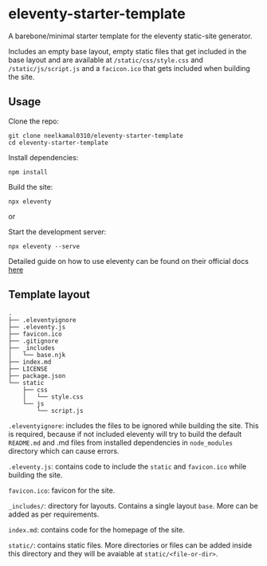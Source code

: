 # eleventy-starter-template

A barebone/minimal starter template for the eleventy static-site generator.

Includes an empty base layout, empty static files that get included in the base
layout and are available at `/static/css/style.css` and `/static/js/script.js`
and a `facicon.ico` that gets included when building the site.

## Usage

Clone the repo:
```
git clone neelkamal0310/eleventy-starter-template
cd eleventy-starter-template
```

Install dependencies:
```
npm install
```

Build the site:
```
npx eleventy
```

or

Start the development server:
```
npx eleventy --serve
```

Detailed guide on how to use eleventy can be found on their official docs
[here](https://www.11ty.dev/docs/)

## Template layout

```
.
├── .eleventyignore
├── .eleventy.js
├── favicon.ico
├── .gitignore
├── _includes
│   └── base.njk
├── index.md
├── LICENSE
├── package.json
└── static
    ├── css
    │   └── style.css
    └── js
        └── script.js
```

`.eleventyignore`: includes the files to be ignored while building the site.
This is required, because if not included eleventy will try to build the
default `README.md` and .md files from installed dependencies in `node_modules`
directory which can cause errors.

`.eleventy.js`: contains code to include the `static` and `favicon.ico` while
building the site.

`favicon.ico`: favicon for the site.

`_includes/`: directory for layouts. Contains a single layout `base`. More can
be added as per requirements.

`index.md`: contains code for the homepage of the site.

`static/`: contains static files. More directories or files can be added inside
this directory and they will be avaiable at `static/<file-or-dir>`.
